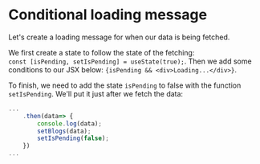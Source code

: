 # Conditional loading message

Let's create a loading message for when our data is being fetched.

We first create a state to follow the state of the fetching: `const [isPending, setIsPending] = useState(true);`. Then we add some conditions to our JSX below: `{isPending && <div>Loading...</div>}`.

To finish, we need to add the state `isPending` to false with the function `setIsPending`. We'll put it just after we fetch the data:

```javascript
...
    .then(data=> {
        console.log(data);
        setBlogs(data);
        setIsPending(false);
    })
...
```
